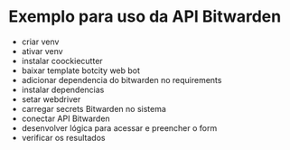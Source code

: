 # Exemplo para uso da API Bitwarden

- criar venv
- ativar venv
- instalar coockiecutter
- baixar template botcity web bot
- adicionar dependencia do bitwarden no requirements
- instalar dependencias
- setar webdriver
- carregar secrets Bitwarden no sistema
- conectar API Bitwarden
- desenvolver lógica para acessar e preencher o form
- verificar os resultados
